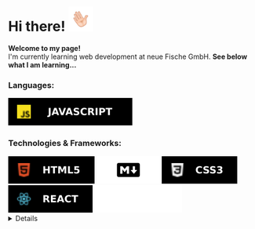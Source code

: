 <h1>Hi there! <img src="https://github.com/alper92/alper92/blob/main/img/hand_wave.gif" width="50" height="50" alt="Waving hand"></h1>
<p>
  <b>Welcome to my page!</b>
  <br />
  I'm currently learning web development at neue Fische GmbH. <b>See below what I am learning...</b>
</p>
<h3>Languages:</h3>
<a href="https://github.com/alper92/"><img src="https://github.com/alper92/alper92/blob/main/img/js.svg" alt="JavaScript"></a>
<h3>Technologies & Frameworks:</h3>
<a href="https://github.com/alper92/"><img src="https://github.com/alper92/alper92/blob/main/img/html.svg" alt="HTML5"></a>
<a href="https://github.com/alper92/"><img src="https://github.com/alper92/alper92/blob/main/img/markdown.svg" alt="MARKDOWN"></a>
<a href="https://github.com/alper92/"><img src="https://github.com/alper92/alper92/blob/main/img/css3.svg" alt="CSS3"></a>
<a href="https://github.com/alper92/"><img src="https://github.com/alper92/alper92/blob/main/img/react.svg" alt="REACT"></a>
<a href="https://github.com/alper92/"><img src="https://github.com/alper92/alper92/blob/main/img/next-js.svg" alt="NEXT.js"></a>
<details>
  <p>
    <a href="https://github.com/alper92/"><img src="https://github-readme-stats.vercel.app/api?username=alper92" alt="my stats"></a>
  </p>
</details>
